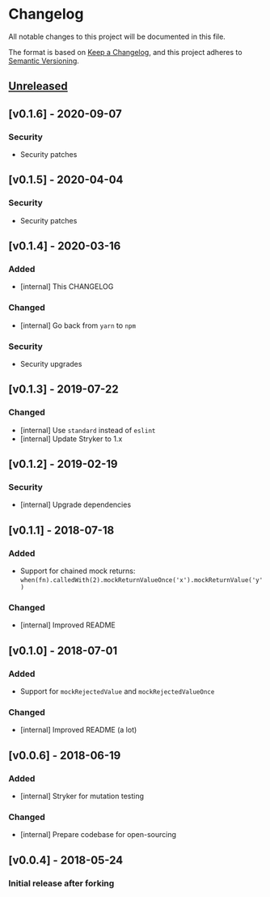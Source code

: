 # Changelog
All notable changes to this project will be documented in this file.

The format is based on [Keep a Changelog](https://keepachangelog.com/en/1.0.0/),
and this project adheres to [Semantic Versioning](https://semver.org/spec/v2.0.0.html).

## [Unreleased]

## [v0.1.6] - 2020-09-07
### Security
* Security patches

## [v0.1.5] - 2020-04-04
### Security
* Security patches

## [v0.1.4] - 2020-03-16
### Added
* [internal] This CHANGELOG

### Changed
* [internal] Go back from `yarn` to `npm`

### Security
* Security upgrades

## [v0.1.3] - 2019-07-22
### Changed
* [internal] Use `standard` instead of `eslint`
* [internal] Update Stryker to 1.x

## [v0.1.2] - 2019-02-19
### Security
* [internal] Upgrade dependencies

## [v0.1.1] - 2018-07-18
### Added
* Support for chained mock returns: `when(fn).calledWith(2).mockReturnValueOnce('x').mockReturnValue('y')`

### Changed
* [internal] Improved README

## [v0.1.0] - 2018-07-01
### Added
* Support for `mockRejectedValue` and `mockRejectedValueOnce`

### Changed
* [internal] Improved README (a lot)

## [v0.0.6] - 2018-06-19
### Added
* [internal] Stryker for mutation testing

### Changed
* [internal] Prepare codebase for open-sourcing

## [v0.0.4] - 2018-05-24
### Initial release after forking

[Unreleased]: https://github.com/jonasholtkamp/jest-when-xt/compare/v0.1.3...HEAD
[0.1.3]: https://github.com/jonasholtkamp/jest-when-xt/compare/v0.1.2...v0.1.3
[0.1.2]: https://github.com/jonasholtkamp/jest-when-xt/compare/v0.1.1...v0.1.2
[0.1.1]: https://github.com/jonasholtkamp/jest-when-xt/compare/v0.1.0...v0.1.1
[0.1.0]: https://github.com/jonasholtkamp/jest-when-xt/compare/v0.0.6...v0.1.0
[0.0.6]: https://github.com/jonasholtkamp/jest-when-xt/compare/v0.0.4...v0.0.6
[0.0.4]: https://github.com/jonasholtkamp/jest-when-xt/releases/tag/v0.0.4

